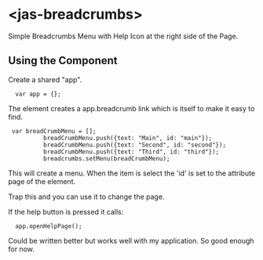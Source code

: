 # \<jas-breadcrumbs\>

Simple Breadcrumbs Menu with Help Icon at the right side of the Page.

## Using the Component

Create a shared "app".


```
  var app = {};
```


The element creates a app.breadcrumb link which is itself to make it easy to find.

```
 var breadCrumbMenu = [];
          breadCrumbMenu.push({text: "Main", id: "main"});
          breadCrumbMenu.push({text: "Second", id: "second"});
          breadCrumbMenu.push({text: "Third", id: "third"});
          breadcrumbs.setMenu(breadCrumbMenu);

```

This will create a menu.  When the item is select the 'id' is set to the attribute page of the element.

Trap this and you can use it to change the page.

If the help button is pressed it calls:

```
  app.openHelpPage();
````

Could be written better but works well with my application.  So good enough for now.